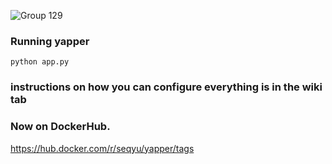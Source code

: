 ![Group 129](https://github.com/user-attachments/assets/f0de6566-940e-4922-a4cc-388db52d5c5d)

### Running yapper

`python app.py`

### instructions on how you can configure everything is in the wiki tab

### Now on DockerHub.
https://hub.docker.com/r/seqyu/yapper/tags
